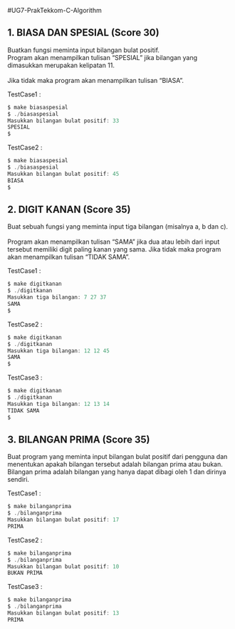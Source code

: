 #UG7-PrakTekkom-C-Algorithm


## 1. BIASA DAN SPESIAL (Score 30)
Buatkan fungsi meminta input bilangan bulat positif. <br/> 
Program akan menampilkan tulisan “SPESIAL” jika bilangan yang dimasukkan merupakan kelipatan 11. <br/>  
Jika tidak maka program akan menampilkan tulisan “BIASA”. <br/>

TestCase1 : 
```c
$ make biasaspesial                                                                    
$ ./biasaspesial                                                                        
Masukkan bilangan bulat positif: 33
SPESIAL
$
```

TestCase2 : 
```c
$ make biasaspesial                                                                   
$ ./biasaspesial                                                                        
Masukkan bilangan bulat positif: 45
BIASA
$
```

## 2. DIGIT KANAN (Score 35)
Buat sebuah fungsi yang meminta input tiga bilangan (misalnya a, b dan c). <br/>  
Program akan menampilkan tulisan “SAMA” jika dua atau lebih dari input tersebut memiliki digit paling kanan yang sama. <bn/>
Jika tidak maka program akan menampilkan tulisan “TIDAK SAMA”. <br/>

TestCase1 : 
```c
$ make digitkanan                                                                    
$ ./digitkanan                                                                        
Masukkan tiga bilangan: 7 27 37
SAMA
$
```

TestCase2 : 
```c
$ make digitkanan                                                                    
$ ./digitkanan                                                                        
Masukkan tiga bilangan: 12 12 45
SAMA
$
```

TestCase3 : 
```c
$ make digitkanan                                                                    
$ ./digitkanan                                                                        
Masukkan tiga bilangan: 12 13 14
TIDAK SAMA
$
```

## 3. BILANGAN PRIMA (Score 35)
Buat program yang meminta input bilangan bulat positif dari pengguna dan menentukan apakah bilangan tersebut adalah bilangan prima atau bukan. Bilangan prima adalah bilangan yang hanya dapat dibagi oleh 1 dan dirinya sendiri. <br/> 

TestCase1 : 
```c
$ make bilanganprima
$ ./bilanganprima
Masukkan bilangan bulat positif: 17
PRIMA
```

TestCase2 : 
```c
$ make bilanganprima
$ ./bilanganprima
Masukkan bilangan bulat positif: 10
BUKAN PRIMA
```

TestCase3 : 
```c
$ make bilanganprima
$ ./bilanganprima
Masukkan bilangan bulat positif: 13
PRIMA
```
